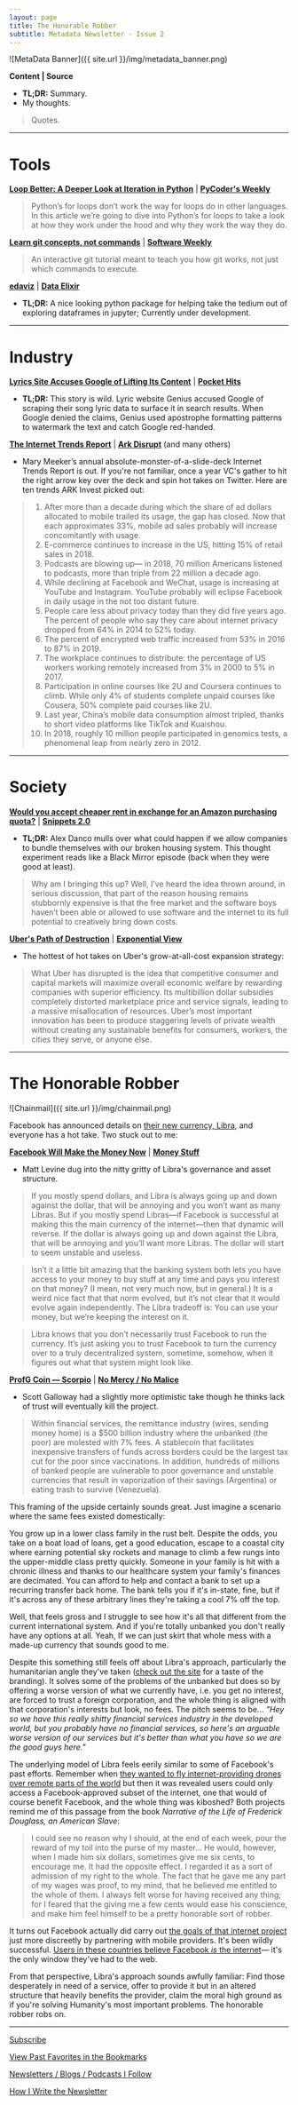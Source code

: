 ```yaml
---
layout: page
title: The Honorable Robber
subtitle: Metadata Newsletter - Issue 2
---
```


![MetaData Banner]({{ site.url }}/img/metadata_banner.png)

**Content \| Source**

- **TL;DR:** Summary.
- My thoughts.

> Quotes.

---

# Tools

[**Loop Better: A Deeper Look at Iteration in Python**](https://treyhunner.com/2019/06/loop-better-a-deeper-look-at-iteration-in-python/) \| [**PyCoder's Weekly**](https://pycoders.com/)

> Python’s for loops don’t work the way for loops do in other languages. In this article we’re going to dive into Python’s for loops to take a look at how they work under the hood and why they work the way they do.

[**Learn git concepts, not commands**](https://dev.to/unseenwizzard/learn-git-concepts-not-commands-4gjc) \| [**Software Weekly**](https://us12.campaign-archive.com/home/?u=0e61a764c5cf33d9f3eff0749&id=846fac531b)

> An interactive git tutorial meant to teach you how git works, not just which commands to execute.

[**edaviz**](https://github.com/tkrabel/edaviz) \| [**Data Elixir**](https://dataelixir.com/)

- **TL;DR:** A nice looking python package for helping take the tedium out of exploring dataframes in jupyter; Currently under development.

---

# Industry

[**Lyrics Site Accuses Google of Lifting Its Content**](https://www.wsj.com/articles/lyrics-site-genius-com-accuses-google-of-lifting-its-content-11560677400?mod=hp_lead_pos2) \| [**Pocket Hits**](https://getpocket.com/explore/pocket-hits)

- **TL;DR:** This story is wild. Lyric website Genius accused Google of scraping their song lyric data to surface it in search results. When Google denied the claims, Genius used apostrophe formatting patterns to watermark the text and catch Google red-handed.

[**The Internet Trends Report**](https://www.bondcap.com/report/itr19/) \| [**Ark Disrupt**](https://ark-invest.com/ark-newsletter) (and many others)

- Mary Meeker’s annual absolute-monster-of-a-slide-deck Internet Trends Report is out. If you're not familiar, once a year VC's gather to hit the right arrow key over the deck and spin hot takes on Twitter. Here are ten trends ARK Invest picked out:

> 1. After more than a decade during which the share of ad dollars allocated to mobile trailed its usage, the gap has closed. Now that each approximates 33%, mobile ad sales probably will increase concomitantly with usage.
> 2. E-commerce continues to increase in the US, hitting 15% of retail sales in 2018.
> 3. Podcasts are blowing up— in 2018, 70 million Americans listened to podcasts, more than triple from 22 million a decade ago.
> 4. While declining at Facebook and WeChat, usage is increasing at YouTube and Instagram. YouTube probably will eclipse Facebook in daily usage in the not too distant future.
> 5. People care less about privacy today than they did five years ago. The percent of people who say they care about internet privacy dropped from 64% in 2014 to 52% today.
> 6. The percent of encrypted web traffic increased from 53% in 2016 to 87% in 2019.
> 7. The workplace continues to distribute: the percentage of US workers working remotely increased from 3% in 2000 to 5% in 2017.
> 8. Participation in online courses like 2U and Coursera continues to climb. While only 4% of students complete unpaid courses like Cousera, 50% complete paid courses like 2U.
> 9. Last year, China’s mobile data consumption almost tripled, thanks to short video platforms like TikTok and Kuaishou.
> 10. In 2018, roughly 10 million people participated in genomics tests, a phenomenal leap from nearly zero in 2012.

---

# Society

[**Would you accept cheaper rent in exchange for an Amazon purchasing quota?**](https://alexdanco.com/2019/06/12/would-you-accept-cheaper-rent-in-exchange-for-a-monthly-amazon-purchasing-quota/) \| [**Snippets 2.0**](https://danco.substack.com/)

- **TL;DR:** Alex Danco mulls over what could happen if we allow companies to bundle themselves with our broken housing system. This thought experiment reads like a Black Mirror episode (back when they were good at least).

> Why am I bringing this up? Well, I’ve heard the idea thrown around, in serious discussion, that part of the reason housing remains stubbornly expensive is that the free market and the software boys haven’t been able or allowed to use software and the internet to its full potential to creatively bring down costs.


[**Uber's Path of Destruction**](https://americanaffairsjournal.org/2019/05/ubers-path-of-destruction/) \| [**Exponential View**](https://www.exponentialview.co/)

- The hottest of hot takes on Uber's grow-at-all-cost expansion strategy:

> What Uber has disrupted is the idea that competitive consumer and capital markets will maximize overall economic welfare by rewarding companies with superior efficiency. Its multibillion dollar subsidies completely distorted marketplace price and service signals, leading to a massive misallocation of resources. Uber’s most important innovation has been to produce staggering levels of private wealth without creating any sustainable benefits for consumers, workers, the cities they serve, or anyone else.

---

# The Honorable Robber

![Chainmail]({{ site.url }}/img/chainmail.png)

Facebook has announced details on [their new currency, Libra](https://libra.org/en-US/), and everyone has a hot take. Two stuck out to me:

[**Facebook Will Make the Money Now**](https://www.bloomberg.com/opinion/articles/2019-06-18/facebook-will-make-the-money-now) \| [**Money Stuff**](https://www.bloomberg.com/opinion/authors/ARbTQlRLRjE/matthew-s-levine)

- Matt Levine dug into the nitty gritty of Libra's governance and asset structure.

> If you mostly spend dollars, and Libra is always going up and down against the dollar, that will be annoying and you won’t want as many Libras. But if you mostly spend Libras—if Facebook is successful at making this the main currency of the internet—then that dynamic will reverse. If the dollar is always going up and down against the Libra, that will be annoying and you’ll want more Libras. The dollar will start to seem unstable and useless.

> Isn’t it a little bit amazing that the banking system both lets you have access to your money to buy stuff at any time and pays you interest on that money? (I mean, not very much now, but in general.) It is a weird nice fact that that norm evolved, but it’s not clear that it would evolve again independently. The Libra tradeoff is: You can use your money, but we’re keeping the interest on it.

> Libra knows that you don’t necessarily trust Facebook to run the currency. It’s just asking you to trust Facebook to turn the currency over to a truly decentralized system, sometime, somehow, when it figures out what that system might look like.

[**ProfG Coin — Scorpio**](https://www.profgalloway.com/profg-coin) \| [**No Mercy / No Malice**](https://www.profgalloway.com/)

- Scott Galloway had a slightly more optimistic take though he thinks lack of trust will eventually kill the project.

> Within financial services, the remittance industry (wires, sending money home) is a $500 billion industry where the unbanked (the poor) are molested with 7% fees. A stablecoin that facilitates inexpensive transfers of funds across borders could be the largest tax cut for the poor since vaccinations. In addition, hundreds of millions of banked people are vulnerable to poor governance and unstable currencies that result in vaporization of their savings (Argentina) or eating trash to survive (Venezuela).

This framing of the upside certainly sounds great. Just imagine a scenario where the same fees existed domestically:

You grow up in a lower class family in the rust belt. Despite the odds, you take on a boat load of loans, get a good education, escape to a coastal city where earning potential sky rockets and manage to climb a few rungs into the upper-middle class pretty quickly. Someone in your family is hit with a chronic illness and thanks to our healthcare system your family's finances are decimated. You can afford to help and contact a bank to set up a recurring transfer back home. The bank tells you if it's in-state, fine, but if it's across any of these arbitrary lines they're taking a cool 7% off the top.

Well, that feels gross and I struggle to see how it's all that different from the current international system. And if you're totally unbanked you don't really have any options at all. Yeah, If we can just skirt that whole mess with a made-up currency that sounds good to me.

Despite this something still feels off about Libra's approach, particularly the humanitarian angle they've taken ([check out the site](https://libra.org/en-US/) for a taste of the branding). It solves some of the problems of the unbanked but does so by offering a worse version of what we currently have, i.e. you get no interest, are forced to trust a foreign corporation, and the whole thing is aligned with that corporation's interests but look, no fees. The pitch seems to be... *"Hey so we have this really shitty financial services industry in the developed world, but you probably have no financial services, so here's an arguable worse version of our services but it's better than what you have so we are the good guys here."*

The underlying model of Libra feels eerily similar to some of Facebook's past efforts. Remember when [they wanted to fly internet-providing drones over remote parts of the world](https://www.wired.com/story/what-happened-to-facebooks-grand-plan-to-wire-the-world/) but then it was revealed users could only access a Facebook-approved subset of the internet, one that would of course benefit Facebook, and the whole thing was kiboshed? Both projects remind me of this passage from the book *Narrative of the Life of Frederick Douglass, an American Slave*:

> I could see no reason why I should, at the end of each week, pour the reward of my toil into the purse of my master... He would, however, when I made him six dollars, sometimes give me six cents, to encourage me. It had the opposite effect. I regarded it as a sort of admission of my right to the whole. The fact that he gave me any part of my wages was proof, to my mind, that he believed me entitled to the whole of them. I always felt worse for having received any thing; for I feared that the giving me a few cents would ease his conscience, and make him feel himself to be a pretty honorable sort of robber.

It turns out Facebook actually did carry out [the goals of that internet project](https://medium.com/@anneconnelly/why-facebooks-new-libra-coin-is-good-and-really-bad-for-the-world-4446a816fa23) just more discreetly by partnering with mobile providers. It's been wildly successful. [Users in these countries believe Facebook *is* the internet](https://qz.com/333313/milliions-of-facebook-users-have-no-idea-theyre-using-the-internet/)— it's the only window they've had to the web.

From that perspective, Libra's approach sounds awfully familiar: Find those desperately in need of a service, offer to provide it but in an altered structure that heavily benefits the provider, claim the moral high ground as if you're solving Humanity's most important problems. The honorable robber robs on.

---

[Subscribe](https://metadata.substack.com/)

[View Past Favorites in the Bookmarks](https://pdtenpas.github.io/)

[Newsletters / Blogs / Podcasts I Follow](https://pdtenpas.github.io/pages/newsletter/sources/)

[How I Write the Newsletter](https://pdtenpas.github.io/pages/newsletter/read_newsletters/)
